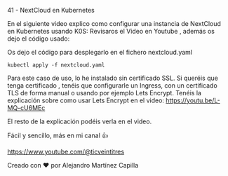 41 - NextCloud en Kubernetes

En el siguiente video explico como configurar una instancia de NextCloud en Kubernetes usando K0S: 
Revisaros el Video en Youtube , además os dejo el código usado: 

Os dejo el código para desplegarlo en el fichero nextcloud.yaml

```
kubectl apply -f nextcloud.yaml
```

Para este caso de uso, lo he instalado sin certificado SSL. Si queréis que tenga certificado , tenéis que configurarle un Ingress, con un certificado TLS de forma manual o usando por ejemplo Lets Encrypt. Tenéis la explicación sobre como usar Lets Encrypt en el video: https://youtu.be/L-MQ-cU6MEc

El resto de la explicación podéis verla en el video.

Fácil y sencillo, más en mi canal 👍

https://www.youtube.com/@ticveintitres

Creado con ❤️ por Alejandro Martínez Capilla
